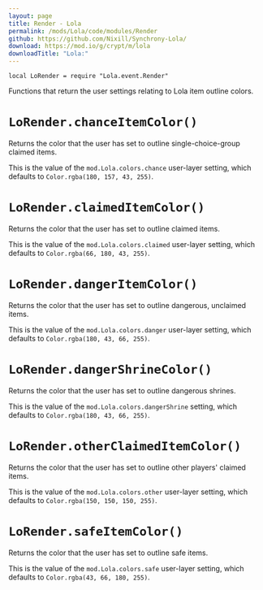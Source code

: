 ```yaml
---
layout: page
title: Render - Lola
permalink: /mods/Lola/code/modules/Render
github: https://github.com/Nixill/Synchrony-Lola/
download: https://mod.io/g/crypt/m/lola
downloadTitle: "Lola:"
---
```


`local LoRender = require "Lola.event.Render"`

Functions that return the user settings relating to Lola item outline colors.


# `LoRender.chanceItemColor()`
Returns the color that the user has set to outline single-choice-group claimed items.

This is the value of the `mod.Lola.colors.chance` user-layer setting, which defaults to `Color.rgba(180, 157, 43, 255)`.


# `LoRender.claimedItemColor()`
Returns the color that the user has set to outline claimed items.

This is the value of the `mod.Lola.colors.claimed` user-layer setting, which defaults to `Color.rgba(66, 180, 43, 255)`.


# `LoRender.dangerItemColor()`
Returns the color that the user has set to outline dangerous, unclaimed items.

This is the value of the `mod.Lola.colors.danger` user-layer setting, which defaults to `Color.rgba(180, 43, 66, 255)`.


# `LoRender.dangerShrineColor()`
Returns the color that the user has set to outline dangerous shrines.

This is the value of the `mod.Lola.colors.dangerShrine` setting, which defaults to `Color.rgba(180, 43, 66, 255)`.


# `LoRender.otherClaimedItemColor()`
Returns the color that the user has set to outline other players' claimed items.

This is the value of the `mod.Lola.colors.other` user-layer setting, which defaults to `Color.rgba(150, 150, 150, 255)`.


# `LoRender.safeItemColor()`
Returns the color that the user has set to outline safe items.

This is the value of the `mod.Lola.colors.safe` user-layer setting, which defaults to `Color.rgba(43, 66, 180, 255)`.
